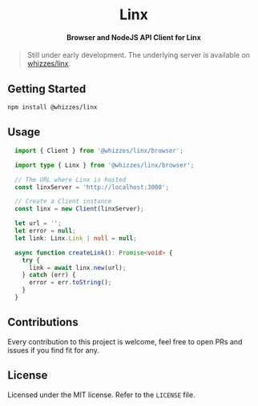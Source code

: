 <div>
  <h1 align="center">Linx</h1>
  <h4 align="center">Browser and NodeJS API Client for Linx</h4>
</div>

> Still under early development. The underlying server is available on [whizzes/linx][1].

## Getting Started

```bash
npm install @whizzes/linx
```

## Usage

```typescript
  import { Client } from '@whizzes/linx/browser';

  import type { Linx } from '@whizzes/linx/browser';

  // The URL where Linx is hosted
  const linxServer = 'http://localhost:3000';

  // Create a Client instance
  const linx = new Client(linxServer);

  let url = '';
  let error = null;
  let link: Linx.Link | null = null;

  async function createLink(): Promise<void> {
    try {
      link = await linx.new(url);
    } catch (err) {
      error = err.toString();
    }
  }
```

## Contributions

Every contribution to this project is welcome, feel free to open PRs and issues
if you find fit for any.

## License

Licensed under the MIT license. Refer to the `LICENSE` file.

[1]: https://github.com/whizzes/linx
